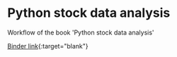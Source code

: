# Python stock data analysis

Workflow of the book 'Python stock data analysis'

[Binder link](https://mybinder.org/v2/gh/LJ-dev/py-stock/HEAD){:target="blank"}
